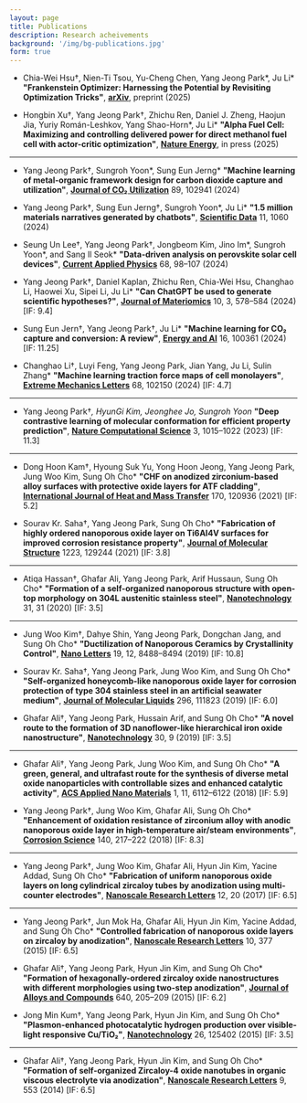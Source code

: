 ```yaml
---
layout: page
title: Publications
description: Research acheivements
background: '/img/bg-publications.jpg'
form: true
---
```


* Chia-Wei Hsu†, Nien-Ti Tsou, Yu-Cheng Chen, Yang Jeong Park\*, Ju Li\*
  **"Frankenstein Optimizer: Harnessing the Potential by Revisiting Optimization Tricks"**,
  **[arXiv](#)**, preprint (2025)

* Hongbin Xu†, Yang Jeong Park†, Zhichu Ren, Daniel J. Zheng, Haojun Jia, Yuriy Román-Leshkov, Yang Shao-Horn\*, Ju Li\*
  **"Alpha Fuel Cell: Maximizing and controlling delivered power for direct methanol fuel cell with actor-critic optimization"**,
  **[Nature Energy](#)**, in press (2025)
---
* Yang Jeong Park†, Sungroh Yoon\*, Sung Eun Jerng\*
  **"Machine learning of metal-organic framework design for carbon dioxide capture and utilization"**,
  **[Journal of CO₂ Utilization](https://doi.org/10.1016/j.jcou.2024.102941)** 89, 102941 (2024)

* Yang Jeong Park†, Sung Eun Jerng†, Sungroh Yoon\*, Ju Li\*
  **"1.5 million materials narratives generated by chatbots"**,
  **[Scientific Data](https://doi.org/10.1038/s41597-024-03886-w)** 11, 1060 (2024)

* Seung Un Lee†, Yang Jeong Park†, Jongbeom Kim, Jino Im\*, Sungroh Yoon\*, and Sang Il Seok\*
  **"Data-driven analysis on perovskite solar cell devices"**,
  **[Current Applied Physics](https://doi.org/10.1016/j.cap.2024.09.003)** 68, 98–107 (2024)

* Yang Jeong Park†, Daniel Kaplan, Zhichu Ren, Chia-Wei Hsu, Changhao Li, Haowei Xu, Sipei Li, Ju Li\*
  **"Can ChatGPT be used to generate scientific hypotheses?"**,
  **[Journal of Materiomics](https://doi.org/10.1016/j.jmat.2023.08.007)** 10, 3, 578–584 (2024) \[IF: 9.4]

* Sung Eun Jern†, Yang Jeong Park†, Ju Li\*
  **"Machine learning for CO₂ capture and conversion: A review"**,
  **[Energy and AI](https://doi.org/10.1016/j.egyai.2024.100361)** 16, 100361 (2024) \[IF: 11.25]

* Changhao Li†, Luyi Feng, Yang Jeong Park, Jian Yang, Ju Li, Sulin Zhang\*
  **"Machine learning traction force maps of cell monolayers"**,
  **[Extreme Mechanics Letters](https://doi.org/10.1016/j.eml.2024.102150)** 68, 102150 (2024) \[IF: 4.7]
---
* Yang Jeong Park†*, HyunGi Kim, Jeonghee Jo, Sungroh Yoon*
  **"Deep contrastive learning of molecular conformation for efficient property prediction"**,
  **[Nature Computational Science](https://doi.org/10.1038/s43588-023-00560-w)** 3, 1015–1022 (2023) \[IF: 11.3]
---
* Dong Hoon Kam†, Hyoung Suk Yu, Yong Hoon Jeong, Yang Jeong Park, Jung Woo Kim, Sung Oh Cho\*
  **"CHF on anodized zirconium-based alloy surfaces with protective oxide layers for ATF cladding"**,
  **[International Journal of Heat and Mass Transfer](https://doi.org/10.1016/j.ijheatmasstransfer.2021.120936)** 170, 120936 (2021) \[IF: 5.2]

* Sourav Kr. Saha†, Yang Jeong Park, Sung Oh Cho\*
  **"Fabrication of highly ordered nanoporous oxide layer on Ti6Al4V surfaces for improved corrosion resistance property"**,
  **[Journal of Molecular Structure](https://doi.org/10.1016/j.molstruc.2020.129244)** 1223, 129244 (2021) \[IF: 3.8]
---
* Atiqa Hassan†, Ghafar Ali, Yang Jeong Park, Arif Hussaun, Sung Oh Cho\*
  **"Formation of a self-organized nanoporous structure with open-top morphology on 304L austenitic stainless steel"**,
  **[Nanotechnology](https://doi.org/10.1088/1361-6528/ab8997)** 31, 31 (2020) \[IF: 3.5]
---
* Jung Woo Kim†, Dahye Shin, Yang Jeong Park, Dongchan Jang, and Sung Oh Cho\*
  **"Ductilization of Nanoporous Ceramics by Crystallinity Control"**,
  **[Nano Letters](https://doi.org/10.1021/acs.nanolett.9b02838)** 19, 12, 8488–8494 (2019) \[IF: 10.8]

* Sourav Kr. Saha†, Yang Jeong Park, Jung Woo Kim, and Sung Oh Cho\*
  **"Self-organized honeycomb-like nanoporous oxide layer for corrosion protection of type 304 stainless steel in an artificial seawater medium"**,
  **[Journal of Molecular Liquids](https://doi.org/10.1016/j.molliq.2019.111823)** 296, 111823 (2019) \[IF: 6.0]

* Ghafar Ali†, Yang Jeong Park, Hussain Arif, and Sung Oh Cho\*
  **"A novel route to the formation of 3D nanoflower-like hierarchical iron oxide nanostructure"**,
  **[Nanotechnology](https://doi.org/10.1088/1361-6528/aaf52a)** 30, 9 (2019) \[IF: 3.5]
---
* Ghafar Ali†, Yang Jeong Park, Jung Woo Kim, and Sung Oh Cho\*
  **"A green, general, and ultrafast route for the synthesis of diverse metal oxide nanoparticles with controllable sizes and enhanced catalytic activity"**,
  **[ACS Applied Nano Materials](https://doi.org/10.1021/acsanm.8b01220)** 1, 11, 6112–6122 (2018) \[IF: 5.9]

* Yang Jeong Park†, Jung Woo Kim, Ghafar Ali, Sung Oh Cho\*
  **"Enhancement of oxidation resistance of zirconium alloy with anodic nanoporous oxide layer in high-temperature air/steam environments"**,
  **[Corrosion Science](https://doi.org/10.1016/j.corsci.2018.05.044)** 140, 217–222 (2018) \[IF: 8.3]
---
* Yang Jeong Park†, Jung Woo Kim, Ghafar Ali, Hyun Jin Kim, Yacine Addad, Sung Oh Cho\*
  **"Fabrication of uniform nanoporous oxide layers on long cylindrical zircaloy tubes by anodization using multi-counter electrodes"**,
  **[Nanoscale Research Letters](https://doi.org/10.1186/s11671-016-1774-1)** 12, 20 (2017) \[IF: 6.5]
---
* Yang Jeong Park†, Jun Mok Ha, Ghafar Ali, Hyun Jin Kim, Yacine Addad, and Sung Oh Cho\*
  **"Controlled fabrication of nanoporous oxide layers on zircaloy by anodization"**,
  **[Nanoscale Research Letters](https://doi.org/10.1186/s11671-015-1086-x)** 10, 377 (2015) \[IF: 6.5]

* Ghafar Ali†, Yang Jeong Park, Hyun Jin Kim, and Sung Oh Cho\*
  **"Formation of hexagonally-ordered zircaloy oxide nanostructures with different morphologies using two-step anodization"**,
  **[Journal of Alloys and Compounds](https://doi.org/10.1016/j.jallcom.2015.03.214)** 640, 205–209 (2015) \[IF: 6.2]

* Jong Min Kum†, Yang Jeong Park, Hyun Jin Kim, and Sung Oh Cho\*
  **"Plasmon-enhanced photocatalytic hydrogen production over visible-light responsive Cu/TiO₂"**,
  **[Nanotechnology](https://doi.org/10.1088/0957-4484/26/12/125402)** 26, 125402 (2015) \[IF: 3.5]
---
* Ghafar Ali†, Yang Jeong Park, Hyun Jin Kim, and Sung Oh Cho\*
  **"Formation of self-organized Zircaloy-4 oxide nanotubes in organic viscous electrolyte via anodization"**,
  **[Nanoscale Research Letters](https://doi.org/10.1186/1556-276X-9-553)** 9, 553 (2014) \[IF: 6.5]
